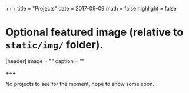 +++
title = "Projects"
date = 2017-09-09
math = false
highlight = false

# Optional featured image (relative to `static/img/` folder).
[header]
image = ""
caption = ""

+++

No projects to see for the moment, hope to show some soon.
